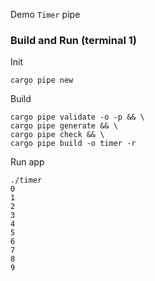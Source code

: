 Demo `Timer` pipe
### Build and Run (terminal 1)
Init
```
cargo pipe new
```
Build
```
cargo pipe validate -o -p && \
cargo pipe generate && \
cargo pipe check && \
cargo pipe build -o timer -r
```
Run app
```
./timer
0
1
2
3
4
5
6
7
8
9
```
